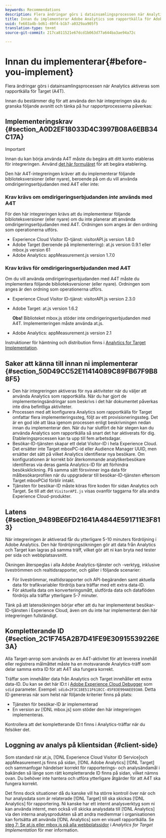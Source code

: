 ```yaml
---
keywords: Recommendations
description: Flera ändringar görs i datainsamlingsprocessen när Analytics aktiveras som rapportkälla för Target (A4T).
title: Innan du implementerar Adobe Analytics som rapportkälla för Adobe Target (A4T)
uuid: fe603a4b-bd61-49f4-b1b7-a0329aa905f5
translation-type: tm+mt
source-git-commit: 217ca811521e67dcd1b063d77a644ba3ae94a72c

---
```



# Innan du implementerar{#before-you-implement}

Flera ändringar görs i datainsamlingsprocessen när Analytics aktiveras som rapportkälla för Target (A4T).

Innan du bestämmer dig för att använda den här integreringen ska du granska följande avsnitt och tänka på hur rapportprocesserna påverkas:

## Implementeringskrav {#section_A0D2EF18033D4C3997B08A6EBB34C17A}

>[!IMPORTANT]
>
>Innan du kan börja använda A4T måste du begära att ditt konto etableras för integreringen. Använd [det här formuläret](https://www.adobe.com/go/audiences) för att begära etablering.

Den här A4T-integreringen kräver att du implementerar följande biblioteksversioner (eller nyare), beroende på om du vill använda omdirigeringserbjudanden med A4T eller inte:

### Krav krävs om omdirigeringserbjudanden *inte* används med A4T

För den här integreringen krävs att du implementerar följande biblioteksversioner (eller nyare) om du inte planerar att använda omdirigeringserbjudanden med A4T. Ordningen som anges är den ordning som operationerna utförs.

* Experience Cloud Visitor ID-tjänst: visitorAPI.js version 1.8.0
* Adobe Target (beroende på implementering): at.js version 0.9.1 eller mbox.js version 61
* Adobe Analytics: appMeasurement.js version 1.7.0

### Krav krävs för omdirigeringserbjudanden med A4T

Om du vill använda omdirigeringserbjudanden med A4T måste du implementera följande biblioteksversioner (eller nyare). Ordningen som anges är den ordning som operationerna utförs.

* Experience Cloud Visitor ID-tjänst: visitorAPI.js version 2.3.0
* Adobe Target: at.js version 1.6.2

   **Obs!** Biblioteket mbox.js stöder inte omdirigeringserbjudanden med A4T. Implementeringen måste använda at.js.

* Adobe Analytics: appMeasurement.js version 2.1

Instruktioner för hämtning och distribution finns i [Analytics for Target Implementation](/help/c-integrating-target-with-mac/a4t/a4timplementation.md).

## Saker att känna till innan ni implementerar {#section_50D49CC52E11414089C89FB67F9B88F5}

* Den här integreringen aktiveras för nya aktiviteter när du väljer att använda Analytics som rapportkälla. När du har gjort de implementeringsändringar som beskrivs i det här dokumentet påverkas inte dina befintliga aktiviteter.
* Processen med att konfigurera Analytics som rapportkälla för Target omfattar flera implementeringssteg, följt av ett provisioneringssteg. Det är en god idé att läsa igenom processen enligt beskrivningen nedan innan du implementerar den. När du har slutfört de här stegen kan du använda Analytics som rapportkälla så snart det har aktiverats för dig. Etableringsprocessen kan ta upp till fem arbetsdagar.
* Besökar-ID-tjänsten skapar ett delat Visitor-ID i hela Experience Cloud. Det ersätter inte Target mboxPC-id eller Audience Manager UUID, men ersätter det sätt på vilket Analytics identifierar nya besökare. Om konfigurationen är korrekt bör återkommande analytikerbesökare identifieras via deras gamla Analytics-ID för att förhindra besöksklickning. På samma sätt försvinner inga data för målbesökarprofilen när du uppgraderar till besökar-ID-tjänsten eftersom Target mboxPCid förblir intakt.
* Tjänsten för besökar-ID måste köras före koden för sidan Analytics och Target. Se till att det `VisitorAPI.js` visas ovanför taggarna för alla andra Experience Cloud-produkter.

## Latens {#section_9489BE6FD21641A4844E591711E3F813}

När integreringen är aktiverad får du ytterligare 5-10 minuters fördröjning i Adobe Analytics. Den här fördröjningsökningen gör att data från Analytics och Target kan lagras på samma träff, vilket gör att ni kan bryta ned tester per sida och webbplatsavsnitt.

Ökningen återspeglas i alla Adobe Analytics-tjänster och -verktyg, inklusive liveströmmen och realtidsrapporter, och gäller i följande scenarier:

* För liveströmmar, realtidsrapporter och API-begäranden samt aktuella data för trafikvariabler fördröjs bara träffar med ett extra data-ID.
* För aktuella data om konverteringsmått, slutförda data och dataflöden fördröjs alla träffar ytterligare 5-7 minuter.

Tänk på att latensökningen börjar efter att du har implementerat besökar-ID-tjänsten i Experience Cloud, även om du inte har implementerat den här integreringen fullständigt.

## Kompletterande ID {#section_2C1F745A2B7D41FE9E30915539226E3A}

Alla Target-anrop som används av en A4T-aktivitet för att leverera innehåll eller registrera målmåttet måste ha en motsvarande Analytics-träff som delar samma extra ID för att A4T ska fungera korrekt.

Träffar som innehåller data från Analytics och Target innehåller ett extra data-ID. Du kan se det här ID:t i [Adobe Experience Cloud Debugger](https://docs.adobe.com/content/help/en/debugger/using/experience-cloud-debugger.html) som `sdid` parameter. Exempel: `sdid=2F3C18E511F618CC-45F83E994AEE93A0`. Detta ID genereras när som helst när följande kriterier finns på plats:

* Tjänsten för besökar-ID är implementerad
* En version av [!DNL mbox.js] som stöder den här integreringen implementeras.

Kontrollera att det kompletterande ID:t finns i Analytics-träffar när du felsöker det.

## Loggning av analys på klientsidan {#client-side}

Som standard när at.js, [!DNL Experience Cloud Visitor ID Service]och appMeasurement.js finns på sidan, [!DNL Adobe Analytics] [!DNL Target] och sammanfogar händelser korrekt för rapporterings- och analysändamål i bakänden så länge som rätt kompletterande ID finns på sidan, vilket nämns ovan. Du behöver inte hantera och utföra ytterligare åtgärder för att A4T ska fungera korrekt.

Det finns dock situationer då du kanske vill ha större kontroll över när och hur analysdata som är relaterade [!DNL Target] till ska skickas [!DNL Analytics] för rapportering. Ni kanske har ett internt analysverktyg som ni kan använda internt, men också vill skicka analysdata till [!DNL Analytics] via den interna analysprodukten så att andra medlemmar i organisationen kan fortsätta att använda [!DNL Analytics] som en visuell rapportkälla. Se [steg 7: Se at.js eller mbox.js på alla webbplatssidor](/help/c-integrating-target-with-mac/a4t/a4timplementation.md#step7) i *Analytics for Target Implementation* för mer information.
